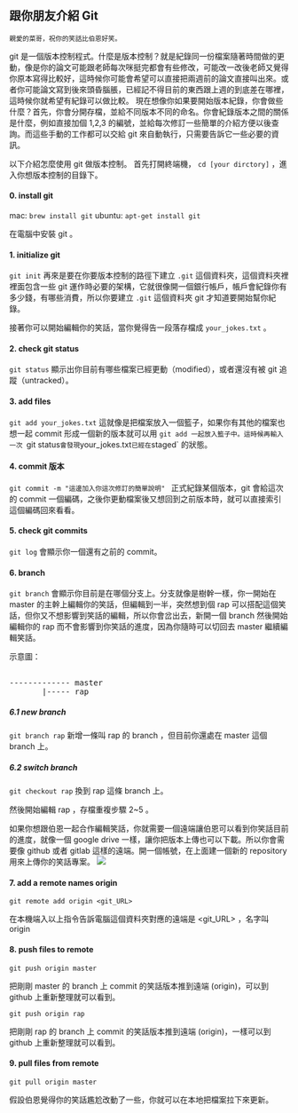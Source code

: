 ## 跟你朋友介紹 Git

`親愛的菜哥，祝你的笑話比伯恩好笑。`

git 是一個版本控制程式。什麼是版本控制？就是紀錄同一份檔案隨著時間做的更動，像是你的論文可能跟老師每次咪挺完都會有些修改，可能改一改後老師又覺得你原本寫得比較好，這時候你可能會希望可以直接把兩週前的論文直接叫出來。或者你可能論文寫到後來頭昏腦脹，已經記不得目前的東西跟上週的到底差在哪裡，這時候你就希望有紀錄可以做比較。
現在想像你如果要開始版本紀錄，你會做些什麼？首先，你會分開存檔，並給不同版本不同的命名。你會紀錄版本之間的關係是什麼，例如直接加個 1,2,3 的編號，並給每次修訂一些簡單的介紹方便以後查詢。而這些手動的工作都可以交給 git 來自動執行，只需要告訴它一些必要的資訊。

以下介紹怎麼使用 git 做版本控制。
首先打開終端機， `cd [your dirctory]` ，進入你想版本控制的目錄下。

#### 0. install git
mac: `brew install git` 
ubuntu: `apt-get install git`

在電腦中安裝 git 。

#### 1. initialize git 
`git init`
再來是要在你要版本控制的路徑下建立 `.git` 這個資料夾，這個資料夾裡裡面包含一些 git 運作時必要的架構，它就很像開一個銀行帳戶，帳戶會紀錄你有多少錢，有哪些消費，所以你要建立 `.git` 這個資料夾 git 才知道要開始幫你紀錄。

接著你可以開始編輯你的笑話，當你覺得告一段落存檔成 `your_jokes.txt` 。

#### 2. check git status
`git status`
顯示出你目前有哪些檔案已經更動（modified），或者還沒有被 git 追蹤（untracked）。

#### 3. add files
`git add your_jokes.txt`
這就像是把檔案放入一個籃子，如果你有其他的檔案也想一起 commit 形成一個新的版本就可以用 `git add 一起放入籃子中。這時候再輸入一次 `git status` 會發現 `your_jokes.txt` 已經在 `staged` 的狀態。

#### 4. commit 版本
`git commit -m "這邊加入你這次修訂的簡單說明" ` 
正式紀錄某個版本，git 會給這次的 commit 一個編碼，之後你更動檔案後又想回到之前版本時，就可以直接索引這個編碼回來看看。

#### 5. check git commits
`git log` 
會顯示你一個還有之前的 commit。


#### 6. branch
`git branch` 
會顯示你目前是在哪個分支上。分支就像是樹幹一樣，你一開始在 master 的主幹上編輯你的笑話，但編輯到一半，突然想到個 rap 可以搭配這個笑話，但你又不想影響到笑話的編輯，所以你會岔出去，新開一個 branch 然後開始編輯你的 rap 而不會影響到你笑話的進度，因為你隨時可以切回去 master 繼續編輯笑話。

示意圖：
<pre> 
------------- master 
       |----- rap
</pre>

##### 6.1 new branch
`git branch rap`
新增一條叫 rap 的 branch ，但目前你還處在 master 這個 branch 上。
##### 6.2 switch branch
`git checkout rap`
換到 rap 這條 branch 上。

然後開始編輯 rap ，存檔重複步驟 2~5 。

如果你想跟伯恩一起合作編輯笑話，你就需要一個遠端讓伯恩可以看到你笑話目前的進度，就像一個 google drive 一樣，讓你把版本上傳也可以下載。所以你會需要像 github 或者 gitlab 這樣的遠端。開一個帳號，在上面建一個新的 repository 用來上傳你的笑話專案。
![](https://i.imgur.com/IeE5gyr.png)

#### 7. add a remote names origin
`git remote add origin <git_URL>`

在本機端入以上指令告訴電腦這個資料夾對應的遠端是 <git_URL> ，名字叫 origin

#### 8. push files to remote
`git push origin master`

把剛剛 master 的 branch 上 commit 的笑話版本推到遠端 (origin)，可以到 github 上重新整理就可以看到。

`git push origin rap`

把剛剛 rap 的 branch 上 commit 的笑話版本推到遠端 (origin)，一樣可以到 github 上重新整理就可以看到。


#### 9. pull files from remote
`git pull origin master`

假設伯恩覺得你的笑話尷尬改動了一些，你就可以在本地把檔案拉下來更新。

